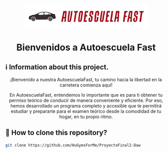 <div align="center">
    <img src="./client/src/assets/logo.png" alt="Logo Autoescuela Fast" heigth="100px" width="auto" />
    <h1>Bienvenidos a Autoescuela Fast</h1>
</div>

## ℹ️ Information about this project.
<div align="center">
    <p>¡Bienvenido a nuestra AutoescuelaFast, tu camino hacia la libertad en la carretera comienza aquí!</p>
    <p>En AutoescuelaFast, entendemos lo importante que es para ti obtener tu permiso teórico de conducir de manera conveniente y eficiente. Por eso, hemos desarrollado un programa completo y accesible que te permitirá estudiar y prepararte para el examen teórico desde la comodidad de tu hogar, en tu propio ritmo.</p>
</div>

## 📂 How to clone this repository?
```bash
git clone https://github.com/HuGymsForMe/ProyectoFinal2-Daw
```